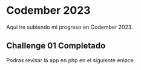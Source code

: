 # Codember 2023 #
Aqui ire subiendo mi progreso en Codember 2023.
## Challenge 01 Completado ##
Podras revisar la app en php en el siguiente enlace.
